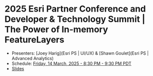 # 2025 Esri Partner Conference and Developer & Technology Summit | The Power of In-memory FeatureLayers

- Presenters: [Joey Harig](Esri PS | UI/UX) & [Shawn Goulet](Esri PS | Advanced Analytics)
- Schedule: [Friday, 14 March, 2025 - 8:30 PM - 9:30 PM PDT](https://devtechsummit2025.esri.com/flow/esri/25epcdev/deveventportal/page/detailed-agenda/session/1730752113090001Y9fh)
- [Slides](https://esridevevents.github.io/in-memory-featurelayers-ds-2025/slides/)